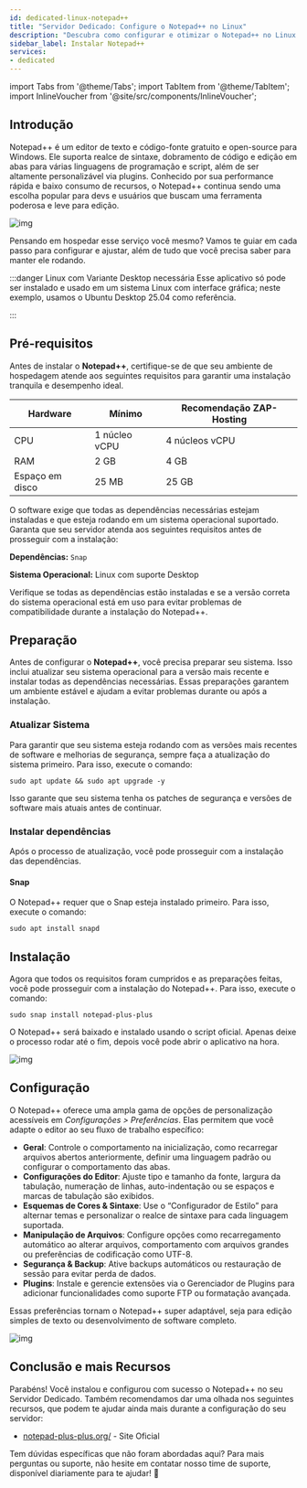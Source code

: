 ```yaml
---
id: dedicated-linux-notepad++
title: "Servidor Dedicado: Configure o Notepad++ no Linux"
description: "Descubra como configurar e otimizar o Notepad++ no Linux para uma edição de código poderosa e leve, aumentando sua produtividade como dev → Saiba mais agora"
sidebar_label: Instalar Notepad++
services:
- dedicated
---
```


import Tabs from '@theme/Tabs';
import TabItem from '@theme/TabItem';
import InlineVoucher from '@site/src/components/InlineVoucher';

## Introdução

Notepad++ é um editor de texto e código-fonte gratuito e open-source para Windows. Ele suporta realce de sintaxe, dobramento de código e edição em abas para várias linguagens de programação e script, além de ser altamente personalizável via plugins. Conhecido por sua performance rápida e baixo consumo de recursos, o Notepad++ continua sendo uma escolha popular para devs e usuários que buscam uma ferramenta poderosa e leve para edição.

![img](https://screensaver01.zap-hosting.com/index.php/s/jMMDejqDfWDCfrr/preview)

Pensando em hospedar esse serviço você mesmo? Vamos te guiar em cada passo para configurar e ajustar, além de tudo que você precisa saber para manter ele rodando.

:::danger Linux com Variante Desktop necessária
Esse aplicativo só pode ser instalado e usado em um sistema Linux com interface gráfica; neste exemplo, usamos o Ubuntu Desktop 25.04 como referência.

:::

<InlineVoucher />



## Pré-requisitos

Antes de instalar o **Notepad++**, certifique-se de que seu ambiente de hospedagem atende aos seguintes requisitos para garantir uma instalação tranquila e desempenho ideal.

| Hardware | Mínimo | Recomendação ZAP-Hosting |
| ---------- | ------------ | -------------------------- |
| CPU | 1 núcleo vCPU | 4 núcleos vCPU |
| RAM | 2 GB | 4 GB |
| Espaço em disco | 25 MB | 25 GB |

O software exige que todas as dependências necessárias estejam instaladas e que esteja rodando em um sistema operacional suportado. Garanta que seu servidor atenda aos seguintes requisitos antes de prosseguir com a instalação:

**Dependências:** `Snap`

**Sistema Operacional:** Linux com suporte Desktop

Verifique se todas as dependências estão instaladas e se a versão correta do sistema operacional está em uso para evitar problemas de compatibilidade durante a instalação do Notepad++.



## Preparação

Antes de configurar o **Notepad++**, você precisa preparar seu sistema. Isso inclui atualizar seu sistema operacional para a versão mais recente e instalar todas as dependências necessárias. Essas preparações garantem um ambiente estável e ajudam a evitar problemas durante ou após a instalação.


### Atualizar Sistema
Para garantir que seu sistema esteja rodando com as versões mais recentes de software e melhorias de segurança, sempre faça a atualização do sistema primeiro. Para isso, execute o comando:

```
sudo apt update && sudo apt upgrade -y
```
Isso garante que seu sistema tenha os patches de segurança e versões de software mais atuais antes de continuar.

### Instalar dependências
Após o processo de atualização, você pode prosseguir com a instalação das dependências.

#### Snap
O Notepad++ requer que o Snap esteja instalado primeiro. Para isso, execute o comando: 
```
sudo apt install snapd
```




## Instalação
Agora que todos os requisitos foram cumpridos e as preparações feitas, você pode prosseguir com a instalação do Notepad++. Para isso, execute o comando:

```
sudo snap install notepad-plus-plus
```

O Notepad++ será baixado e instalado usando o script oficial. Apenas deixe o processo rodar até o fim, depois você pode abrir o aplicativo na hora.

![img](https://screensaver01.zap-hosting.com/index.php/s/ca9Z8D37wCSrDbf/preview)



## Configuração

O Notepad++ oferece uma ampla gama de opções de personalização acessíveis em *Configurações > Preferências*. Elas permitem que você adapte o editor ao seu fluxo de trabalho específico:

- **Geral**: Controle o comportamento na inicialização, como recarregar arquivos abertos anteriormente, definir uma linguagem padrão ou configurar o comportamento das abas.  
- **Configurações do Editor**: Ajuste tipo e tamanho da fonte, largura da tabulação, numeração de linhas, auto-indentação ou se espaços e marcas de tabulação são exibidos.  
- **Esquemas de Cores & Sintaxe**: Use o “Configurador de Estilo” para alternar temas e personalizar o realce de sintaxe para cada linguagem suportada.  
- **Manipulação de Arquivos**: Configure opções como recarregamento automático ao alterar arquivos, comportamento com arquivos grandes ou preferências de codificação como UTF-8.  
- **Segurança & Backup**: Ative backups automáticos ou restauração de sessão para evitar perda de dados.  
- **Plugins**: Instale e gerencie extensões via o Gerenciador de Plugins para adicionar funcionalidades como suporte FTP ou formatação avançada.  

Essas preferências tornam o Notepad++ super adaptável, seja para edição simples de texto ou desenvolvimento de software completo.

![img](https://screensaver01.zap-hosting.com/index.php/s/X8og5qnFkBTRcmA/preview)




## Conclusão e mais Recursos

Parabéns! Você instalou e configurou com sucesso o Notepad++ no seu Servidor Dedicado. Também recomendamos dar uma olhada nos seguintes recursos, que podem te ajudar ainda mais durante a configuração do seu servidor:

- [notepad-plus-plus.org/](https://notepad-plus-plus.org/) - Site Oficial

Tem dúvidas específicas que não foram abordadas aqui? Para mais perguntas ou suporte, não hesite em contatar nosso time de suporte, disponível diariamente para te ajudar! 🙂



<InlineVoucher />